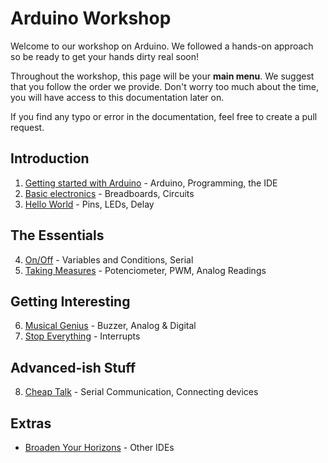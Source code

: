 # Arduino Workshop

Welcome to our workshop on Arduino. We followed a hands-on approach so be ready to get your hands dirty real soon!

Throughout the workshop, this page will be your **main menu**. We suggest that you follow the order we provide. Don't worry too much about the time, you will have access to this documentation later on.

If you find any typo or error in the documentation, feel free to create a pull request.
  
## Introduction

1. [Getting started with Arduino]() - Arduino, Programming, the IDE
2. [Basic electronics]() - Breadboards, Circuits
3. [Hello World]() - Pins, LEDs, Delay

## The Essentials

4. [On/Off]() - Variables and Conditions, Serial
5. [Taking Measures]() - Potenciometer, PWM, Analog Readings

## Getting Interesting

6. [Musical Genius]() - Buzzer, Analog & Digital
7. [Stop Everything]() - Interrupts

## Advanced-ish Stuff

8. [Cheap Talk]() - Serial Communication, Connecting devices

## Extras

* [Broaden Your Horizons]() - Other IDEs
